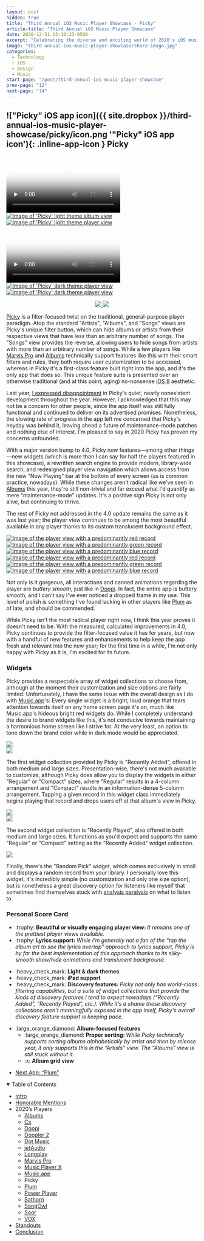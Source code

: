 ```yaml
---
layout: post
hidden: true
title: "Third Annual iOS Music Player Showcase - Picky"
article-title: "Third Annual iOS Music Player Showcase"
date: 2020-12-31 13:10:33-0500
excerpt: "Celebrating the diverse and exciting world of 2020's iOS music players."
image: "third-annual-ios-music-player-showcase/share-image.jpg"
categories:
  - Technology
  - iOS
  - Design
  - Music
start-page: "/post/third-annual-ios-music-player-showcase"
prev-page: "12"
next-page: "14"
---
```


## !["Picky" iOS app icon]({{ site.dropbox }}/third-annual-ios-music-player-showcase/picky/icon.png '"Picky" iOS app icon'){: .inline-app-icon } Picky

<div class="show-when-light edge-to-edge large three-images ios-screenshot">
<video controls preload="none" poster="{{ site.dropbox }}/third-annual-ios-music-player-showcase/picky/light-usage-poster.jpg" alt="Video demonstrating 'Picky' usage with light theme" title="Demonstrating 'Picky' usage with light theme">
  <source src="{{ site.dropbox }}/third-annual-ios-music-player-showcase/picky/light-usage.mp4" type="video/mp4">
  <source src="{{ site.dropbox }}/third-annual-ios-music-player-showcase/picky/light-usage.webm" type="video/webm">
  <source src="{{ site.dropbox }}/third-annual-ios-music-player-showcase/picky/light-usage.ogv" type="video/ogg">
  [HTML5 video tag not supported by your browser]
</video>
<a href="{{ site.dropbox }}/third-annual-ios-music-player-showcase/picky/light-album-view.webp">
<picture>
  <source type="image/webp" srcset="{{ site.dropbox }}/third-annual-ios-music-player-showcase/picky/light-album-view.webp">
  <img type="image/jpeg" title="'Picky' light theme album view" alt="Image of 'Picky' light theme album view" src="{{ site.dropbox }}/third-annual-ios-music-player-showcase/picky/light-album-view.jpg">
</picture>
</a>
<a href="{{ site.dropbox }}/third-annual-ios-music-player-showcase/picky/light-now-playing.webp">
<picture>
  <source type="image/webp" srcset="{{ site.dropbox }}/third-annual-ios-music-player-showcase/picky/light-now-playing.webp">
  <img type="image/jpeg" title="'Picky' light theme player view" alt="Image of 'Picky' light theme player view" src="{{ site.dropbox }}/third-annual-ios-music-player-showcase/picky/light-now-playing.jpg">
</picture>
</a>
</div>
<div class="show-when-dark edge-to-edge large three-images ios-screenshot">
<video controls preload="none" poster="{{ site.dropbox }}/third-annual-ios-music-player-showcase/picky/dark-usage-poster.jpg" alt="Video demonstrating 'Picky' usage with dark theme" title="Demonstrating 'Picky' usage with dark theme">
  <source src="{{ site.dropbox }}/third-annual-ios-music-player-showcase/picky/dark-usage.mp4" type="video/mp4">
  <source src="{{ site.dropbox }}/third-annual-ios-music-player-showcase/picky/dark-usage.webm" type="video/webm">
  <source src="{{ site.dropbox }}/third-annual-ios-music-player-showcase/picky/dark-usage.ogv" type="video/ogg">
  [HTML5 video tag not supported by your browser]
</video>
<a href="{{ site.dropbox }}/third-annual-ios-music-player-showcase/picky/dark-album-view.webp">
<picture>
  <source type="image/webp" srcset="{{ site.dropbox }}/third-annual-ios-music-player-showcase/picky/dark-album-view.webp">
  <img type="image/jpeg" title="'Picky' dark theme player view" alt="Image of 'Picky' dark theme player view" src="{{ site.dropbox }}/third-annual-ios-music-player-showcase/picky/dark-album-view.jpg">
</picture>
</a>
<a href="{{ site.dropbox }}/third-annual-ios-music-player-showcase/picky/dark-now-playing.webp">
<picture>
  <source type="image/webp" srcset="{{ site.dropbox }}/third-annual-ios-music-player-showcase/picky/dark-now-playing.webp">
  <img type="image/jpeg" title="'Picky' dark theme player view" alt="Image of 'Picky' dark theme player view" src="{{ site.dropbox }}/third-annual-ios-music-player-showcase/picky/dark-now-playing.jpg">
</picture>
</a>
</div>

<figure style="text-align:center" class="inline app-download">
<a href="https://apps.apple.com/us/app/picky-music-player/id497110916">
<img class="show-when-light" src="{{ site.dropbox }}/third-annual-ios-music-player-showcase/light-download-on-the-app-store.svg" />
<img class="show-when-dark" src="{{ site.dropbox }}/third-annual-ios-music-player-showcase/dark-download-on-the-app-store.svg" />
</a>
</figure>

[Picky] is a filter-focused twist on the traditional, general-purpose player paradigm. Atop the standard "Artists", "Albums", and "Songs" views are Picky's unique filter button, which can hide albums or artists from their respective views that have less than an arbitrary number of songs. The "Songs" view provides the reverse, allowing users to hide songs from artists with more than an arbitrary number of songs. While a few players like [Marvis Pro] and [Albums] technically support features like this with their smart filters and rules, they both require user customization to be accessed, whereas in Picky it's a first-class feature built right into the app, and it's the only app that does so. This unique feature suite is presented over an otherwise traditional (and at this point, aging) no-nonsense [iOS 8](http://web.archive.org/web/20130615181058/http://www.apple.com/ios/ios7/) aesthetic.

Last year, [I expressed disappointment](https://barrowclift.me/post/second-annual-ios-music-player-competition#--picky) in Picky's quiet, nearly nonexistent development throughout the year. However, I acknowledged that this may not be a concern for other people, since the app itself was still fully functional and continued to deliver on its advertised promises. Nonetheless, the slowing rate of progress in the app left me concerned that Picky's heyday was behind it, leaving ahead a future of maintenance-mode patches and nothing else of interest. I'm pleased to say in 2020 Picky has proven my concerns unfounded.

With a major version bump to 4.0, Picky now features—among other things—new widgets (which is more than I can say for half the players featured in this showcase), a rewritten search engine to provide modern, library-wide search, and redesigned player view navigation which allows access from the new "Now Playing" bar at the bottom of every screen (as is common practice, nowadays). While these changes aren't radical like we've seen in [Albums] this year, they're still non-trivial and far exceed what I'd quantify as mere "maintenance-mode" updates. It's a positive sign Picky is not only alive, but continuing to thrive.

The rest of Picky not addressed in the 4.0 update remains the same as it was last year; the player view continues to be among the most beautiful available in any player thanks to its custom translucent background effect.

<div class="show-when-light three-images ios-screenshot">
<a href="{{ site.dropbox }}/third-annual-ios-music-player-showcase/picky/light-red.webp">
<picture>
  <source type="image/webp" srcset="{{ site.dropbox }}/third-annual-ios-music-player-showcase/picky/light-red.webp">
  <img type="image/jpeg" title="The player view with a predominantly red record" alt="Image of the player view with a predominantly red record" src="{{ site.dropbox }}/third-annual-ios-music-player-showcase/picky/light-red.jpg">
</picture>
</a>
<a href="{{ site.dropbox }}/third-annual-ios-music-player-showcase/picky/light-green.webp">
<picture>
  <source type="image/webp" srcset="{{ site.dropbox }}/third-annual-ios-music-player-showcase/picky/light-green.webp">
  <img type="image/jpeg" title="The player view with a predominantly green record" alt="Image of the player view with a predominantly green record" src="{{ site.dropbox }}/third-annual-ios-music-player-showcase/picky/light-green.jpg">
</picture>
</a>
<a href="{{ site.dropbox }}/third-annual-ios-music-player-showcase/picky/light-blue.webp">
<picture>
  <source type="image/webp" srcset="{{ site.dropbox }}/third-annual-ios-music-player-showcase/picky/light-blue.webp">
  <img type="image/jpeg" title="The player view with a predominantly blue record" alt="Image of the player view with a predominantly blue record" src="{{ site.dropbox }}/third-annual-ios-music-player-showcase/picky/light-blue.jpg">
</picture>
</a>
</div>
<div class="show-when-dark three-images ios-screenshot">
<a href="{{ site.dropbox }}/third-annual-ios-music-player-showcase/picky/dark-red.webp">
<picture>
  <source type="image/webp" srcset="{{ site.dropbox }}/third-annual-ios-music-player-showcase/picky/dark-red.webp">
  <img type="image/jpeg" title="The player view with a predominantly red record" alt="Image of the player view with a predominantly red record" src="{{ site.dropbox }}/third-annual-ios-music-player-showcase/picky/dark-red.jpg">
</picture>
</a>
<a href="{{ site.dropbox }}/third-annual-ios-music-player-showcase/picky/dark-green.webp">
<picture>
  <source type="image/webp" srcset="{{ site.dropbox }}/third-annual-ios-music-player-showcase/picky/dark-green.webp">
  <img type="image/jpeg" title="The player view with a predominantly green record" alt="Image of the player view with a predominantly green record" src="{{ site.dropbox }}/third-annual-ios-music-player-showcase/picky/dark-green.jpg">
</picture>
</a>
<a href="{{ site.dropbox }}/third-annual-ios-music-player-showcase/picky/dark-blue.webp">
<picture>
  <source type="image/webp" srcset="{{ site.dropbox }}/third-annual-ios-music-player-showcase/picky/dark-blue.webp">
  <img type="image/jpeg" title="The player view with a predominantly blue record" alt="Image of the player view with a predominantly blue record" src="{{ site.dropbox }}/third-annual-ios-music-player-showcase/picky/dark-blue.jpg">
</picture>
</a>
</div>

Not only is it gorgeous, all interactions and canned animations regarding the player are *buttery smooth*, just like in [Doppi]. In fact, the entire app is buttery smooth, and I can't say I've ever noticed a dropped frame in my use. This level of polish is something I've found lacking in other players like [Plum] as of late, and should be commended.

While Picky isn't the most radical player right now, I think this year proves it doesn't need to be. With the measured, calculated improvements in 4.0, Picky continues to provide the filter-focused value it has for years, but now with a handful of new features and enhancements to help keep the app fresh and relevant into the new year; for the first time in a while, I'm not only happy with Picky as it is, I'm excited for its future.

### Widgets

Picky provides a respectable array of widget collections to choose from, although at the moment their customization and size options are fairly limited. Unfortunately, I have the same issue with the overall design as I do with [Music.app](/post/third-annual-ios-music-player-showcase/12)'s: Every single widget is a bright, loud orange that tears attention towards itself on any home screen page it's on, much like Music.app's hideous bright red widgets do. While I completely understand the desire to brand widgets like this, it's not conducive towards maintaining a harmonious home screen like I strive for. At the very least, an option to tone down the brand color while in dark mode would be appreciated.

<div class="box widget">
<div style="flex:0 1 40%;">
<a href="{{ site.dropbox }}/third-annual-ios-music-player-showcase/picky/widget-1.webp">
<picture>
  <source type="image/webp" srcset="{{ site.dropbox }}/third-annual-ios-music-player-showcase/picky/widget-1.webp">
  <img type="image/png" src="{{ site.dropbox }}/third-annual-ios-music-player-showcase/picky/widget-1.png">
</picture>
</a>
</div>
<div style="flex:0 1 40%;">
<a href="{{ site.dropbox }}/third-annual-ios-music-player-showcase/picky/widget-2.webp">
<picture>
  <source type="image/webp" srcset="{{ site.dropbox }}/third-annual-ios-music-player-showcase/picky/widget-2.webp">
  <img type="image/png" src="{{ site.dropbox }}/third-annual-ios-music-player-showcase/picky/widget-2.png">
</picture>
</a>
</div>
</div>

The first widget collection provided by Picky is "Recently Added", offered in both medium and large sizes. Presentation-wise, there's not much available to customize, although Picky does allow you to display the widgets in either "Regular" or "Compact" sizes, where "Regular" results in a 4-column arrangement and "Compact" results in an information-dense 5-column arrangement. Tapping a given record in this widget class immediately begins playing that record and drops users off at that album's view in Picky.

<div class="box widget">
<div style="flex:0 1 40%;">
<a href="{{ site.dropbox }}/third-annual-ios-music-player-showcase/picky/widget-3.webp">
<picture>
  <source type="image/webp" srcset="{{ site.dropbox }}/third-annual-ios-music-player-showcase/picky/widget-3.webp">
  <img type="image/png" src="{{ site.dropbox }}/third-annual-ios-music-player-showcase/picky/widget-3.png">
</picture>
</a>
</div>
<div style="flex:0 1 40%;">
<a href="{{ site.dropbox }}/third-annual-ios-music-player-showcase/picky/widget-4.webp">
<picture>
  <source type="image/webp" srcset="{{ site.dropbox }}/third-annual-ios-music-player-showcase/picky/widget-4.webp">
  <img type="image/png" src="{{ site.dropbox }}/third-annual-ios-music-player-showcase/picky/widget-4.png">
</picture>
</a>
</div>
</div>

The second widget collection is "Recently Played", also offered in both medium and large sizes. It functions as you'd expect and supports the same "Regular" or "Compact" setting as the "Recently Added" widget collection.

<div class="box widget">
<div style="flex:0 1 20%;">
<a href="{{ site.dropbox }}/third-annual-ios-music-player-showcase/picky/widget-5.webp">
<picture>
  <source type="image/webp" srcset="{{ site.dropbox }}/third-annual-ios-music-player-showcase/picky/widget-5.webp">
  <img type="image/png" src="{{ site.dropbox }}/third-annual-ios-music-player-showcase/picky/widget-5.png">
</picture>
</a>
</div>
</div>

Finally, there's the "Random Pick" widget, which comes exclusively in small and displays a random record from your library. I personally love this widget, it's incredibly simple (no customization and only one size option), but is nonetheless a great discovery option for listeners like myself that sometimes find themselves stuck with [analysis paralysis](https://en.wikipedia.org/wiki/Analysis_paralysis) on what to listen to.

### Personal Score Card

<div class="admonition aside">
<ul class="bare-list emoji-list">
<li><span class="bullet">:trophy:</span> <strong>Beautiful or visually engaging player view: </strong><em>It remains one of the prettiest player views available.</em></li>
<li><span class="bullet">:trophy:</span> <strong>Lyrics support:</strong> <em>While I’m generally not a fan of the “tap the album art to see the lyrics overtop” approach to lyrics support, Picky is by far the best implementation of this approach thanks to its silky-smooth show/hide animations and translucent background.</em></li>
</ul>

<ul class="bare-list emoji-list">
<li><span class="bullet">:heavy_check_mark:</span> <strong>Light & dark themes</strong></li>
<li><span class="bullet">:heavy_check_mark:</span> <strong>iPad support</strong></li>
<li><span class="bullet">:heavy_check_mark:</span> <strong>Discovery features: </strong><em>Picky not only has world-class filtering capabilities, but a suite of widget collections that provide the kinds of discovery features I tend to expect nowadays (“Recently Added”, “Recently Played”, etc.). While it’s a shame these discovery collections aren’t meaningfully exposed in the app itself, Picky's overall discovery feature support is keeping pace.</em></li>
</ul>

<ul class="bare-list emoji-list">
<li><span class="bullet">:large_orange_diamond:</span> <strong>Album-focused features</strong><ul class="bare-list">
    <li><span class="bullet">:large_orange_diamond:</span> <strong>Proper sorting: </strong><em>While Picky technically supports sorting albums alphabetically by artist and then by release year, it only supports this in the “Artists” view. The “Albums” view is still stuck without it.</em></li>
    <li><span class="bullet">:x:</span> <strong>Album grid view</strong></li>
</ul></li>
</ul>
</div>

<ul id="blog-footer-buttons" class="button-group" style="text-align:left;">
    <li style="margin-left:0;width:auto;"><a href="/post/third-annual-ios-music-player-showcase/14"><p class="button">Next App: “Plum”</p></a></li>
</ul>

<details open>
  <summary>Table of Contents</summary>

  <div class="toc" style="margin-bottom: 1.3rem;">
    <ul>
      <li><a href="/post/third-annual-ios-music-player-showcase/">Intro</a></li>
      <li><a href="/post/third-annual-ios-music-player-showcase/2">Honorable Mentions</a></li>
      <li>2020’s Players
        <ul>
          <li><a href="/post/third-annual-ios-music-player-showcase/3">Albums</a></li>
          <li><a href="/post/third-annual-ios-music-player-showcase/4">Cs</a></li>
          <li><a href="/post/third-annual-ios-music-player-showcase/5">Doppi</a></li>
          <li><a href="/post/third-annual-ios-music-player-showcase/6">Doppler 2</a></li>
          <li><a href="/post/third-annual-ios-music-player-showcase/7">Dot Music</a></li>
          <li><a href="/post/third-annual-ios-music-player-showcase/8">jetAudio</a></li>
          <li><a href="/post/third-annual-ios-music-player-showcase/9">Longplay</a></li>
          <li><a href="/post/third-annual-ios-music-player-showcase/10">Marvis Pro</a></li>
          <li><a href="/post/third-annual-ios-music-player-showcase/11">Music Player X</a></li>
          <li><a href="/post/third-annual-ios-music-player-showcase/12">Music.app</a></li>
          <li>Picky</li>
          <li><a href="/post/third-annual-ios-music-player-showcase/14">Plum</a></li>
          <li><a href="/post/third-annual-ios-music-player-showcase/15">Power Player</a></li>
          <li><a href="/post/third-annual-ios-music-player-showcase/16">Sathorn</a></li>
          <li><a href="/post/third-annual-ios-music-player-showcase/17">SongOwl</a></li>
          <li><a href="/post/third-annual-ios-music-player-showcase/18">Soor</a></li>
          <li><a href="/post/third-annual-ios-music-player-showcase/19">VOX</a></li>
        </ul>
      </li>
      <li><a href="/post/third-annual-ios-music-player-showcase/20">Standouts</a></li>
      <li><a href="/post/third-annual-ios-music-player-showcase/21">Conclusion</a></li>
    </ul>
  </div>
</details>

[Marvis Pro]: https://appaddy.wixsite.com/marvis
[Albums]: https://apps.apple.com/us/app/albums-album-focused-player/id1469948986
[Plum]: https://apps.apple.com/us/app/plum-music-player/id1441625664
[Picky]: https://apps.apple.com/us/app/picky-music-player/id497110916
[Doppi]: https://doppi.app